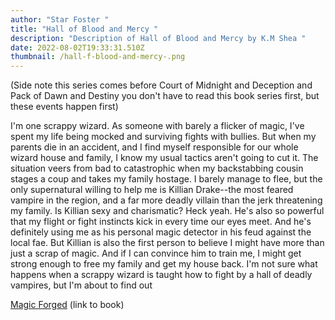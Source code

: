 ```yaml
---
author: "Star Foster "
title: "Hall of Blood and Mercy "
description: "Description of Hall of Blood and Mercy by K.M Shea "
date: 2022-08-02T19:33:31.510Z
thumbnail: /hall-f-blood-and-mercy-.png
---
```

(Side note this series comes before Court of Midnight and Deception and Pack of Dawn and Destiny you don't have to read this book series first, but these events happen first)

I'm one scrappy wizard. As someone with barely a flicker of magic, I've spent my life being mocked and surviving fights with bullies. But when my parents die in an accident, and I find myself responsible for our whole wizard house and family, I know my usual tactics aren't going to cut it. The situation veers from bad to catastrophic when my backstabbing cousin stages a coup and takes my family hostage. I barely manage to flee, but the only supernatural willing to help me is Killian Drake--the most feared vampire in the region, and a far more deadly villain than the jerk threatening my family. Is Killian sexy and charismatic? Heck yeah. He's also so powerful that my flight or fight instincts kick in every time our eyes meet. And he's definitely using me as his personal magic detector in his feud against the local fae. But Killian is also the first person to believe I might have more than just a scrap of magic. And if I can convince him to train me, I might get strong enough to free my family and get my house back. I'm not sure what happens when a scrappy wizard is taught how to fight by a hall of deadly vampires, but I'm about to find out[](https://www.goodreads.com/book/show/51804106-magic-forged)

[Magic Forged](https://www.goodreads.com/book/show/51804106-magic-forged) (link to book)